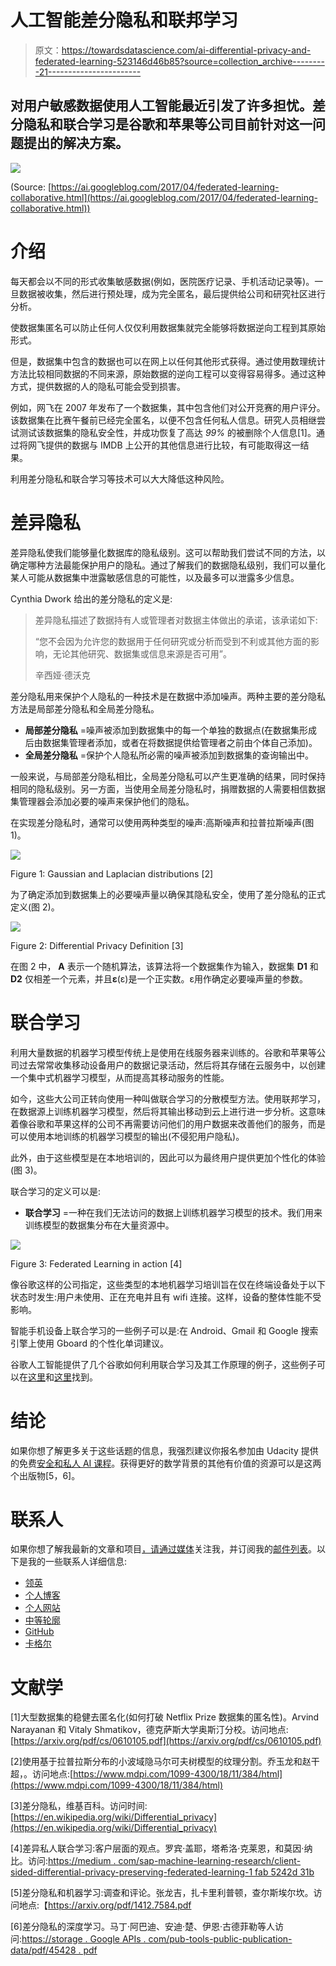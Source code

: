 # 人工智能差分隐私和联邦学习

> 原文：<https://towardsdatascience.com/ai-differential-privacy-and-federated-learning-523146d46b85?source=collection_archive---------21----------------------->

## 对用户敏感数据使用人工智能最近引发了许多担忧。差分隐私和联合学习是谷歌和苹果等公司目前针对这一问题提出的解决方案。

![](img/22b52ae3be14d6f772eb4455930caef9.png)

(Source: [https://ai.googleblog.com/2017/04/federated-learning-collaborative.html](https://ai.googleblog.com/2017/04/federated-learning-collaborative.html))

# 介绍

每天都会以不同的形式收集敏感数据(例如，医院医疗记录、手机活动记录等)。一旦数据被收集，然后进行预处理，成为完全匿名，最后提供给公司和研究社区进行分析。

使数据集匿名可以防止任何人仅仅利用数据集就完全能够将数据逆向工程到其原始形式。

但是，数据集中包含的数据也可以在网上以任何其他形式获得。通过使用数理统计方法比较相同数据的不同来源，原始数据的逆向工程可以变得容易得多。通过这种方式，提供数据的人的隐私可能会受到损害。

例如，网飞在 2007 年发布了一个数据集，其中包含他们对公开竞赛的用户评分。该数据集在比赛午餐前已经完全匿名，以便不包含任何私人信息。研究人员相继尝试测试该数据集的隐私安全性，并成功恢复了高达 *99%* 的被删除个人信息[1]。通过将网飞提供的数据与 IMDB 上公开的其他信息进行比较，有可能取得这一结果。

利用差分隐私和联合学习等技术可以大大降低这种风险。

# 差异隐私

差异隐私使我们能够量化数据库的隐私级别。这可以帮助我们尝试不同的方法，以确定哪种方法最能保护用户的隐私。通过了解我们的数据隐私级别，我们可以量化某人可能从数据集中泄露敏感信息的可能性，以及最多可以泄露多少信息。

Cynthia Dwork 给出的差分隐私的定义是:

> 差异隐私描述了数据持有人或管理者对数据主体做出的承诺，该承诺如下:
> 
> “您不会因为允许您的数据用于任何研究或分析而受到不利或其他方面的影响，无论其他研究、数据集或信息来源是否可用”。
> 
> 辛西娅·德沃克

差分隐私用来保护个人隐私的一种技术是在数据中添加噪声。两种主要的差分隐私方法是局部差分隐私和全局差分隐私。

*   **局部差分隐私** =噪声被添加到数据集中的每一个单独的数据点(在数据集形成后由数据集管理者添加，或者在将数据提供给管理者之前由个体自己添加)。
*   **全局差分隐私** =保护个人隐私所必需的噪声被添加到数据集的查询输出中。

一般来说，与局部差分隐私相比，全局差分隐私可以产生更准确的结果，同时保持相同的隐私级别。另一方面，当使用全局差分隐私时，捐赠数据的人需要相信数据集管理器会添加必要的噪声来保护他们的隐私。

在实现差分隐私时，通常可以使用两种类型的噪声:高斯噪声和拉普拉斯噪声(图 1)。

![](img/00f772430eff414524ba737e604c75c4.png)

Figure 1: Gaussian and Laplacian distributions [2]

为了确定添加到数据集上的必要噪声量以确保其隐私安全，使用了差分隐私的正式定义(图 2)。

![](img/096140945e3631eacf312cbd629c556b.png)

Figure 2: Differential Privacy Definition [3]

在图 2 中， **A** 表示一个随机算法，该算法将一个数据集作为输入，数据集 **D1** 和 **D2** 仅相差一个元素，并且**ε**(ɛ)是一个正实数。ε用作确定必要噪声量的参数。

# 联合学习

利用大量数据的机器学习模型传统上是使用在线服务器来训练的。谷歌和苹果等公司过去常常收集移动设备用户的数据记录活动，然后将其存储在云服务中，以创建一个集中式机器学习模型，从而提高其移动服务的性能。

如今，这些大公司正转向使用一种叫做联合学习的分散模型方法。使用联邦学习，在数据源上训练机器学习模型，然后将其输出移动到云上进行进一步分析。这意味着像谷歌和苹果这样的公司不再需要访问他们的用户数据来改善他们的服务，而是可以使用本地训练的机器学习模型的输出(不侵犯用户隐私)。

此外，由于这些模型是在本地培训的，因此可以为最终用户提供更加个性化的体验(图 3)。

联合学习的定义可以是:

*   **联合学习** =一种在我们无法访问的数据上训练机器学习模型的技术。我们用来训练模型的数据集分布在大量资源中。

![](img/96579203c336b9f863e0ec20217d3759.png)

Figure 3: Federated Learning in action [4]

像谷歌这样的公司指定，这些类型的本地机器学习培训旨在仅在终端设备处于以下状态时发生:用户未使用、正在充电并且有 wifi 连接。这样，设备的整体性能不受影响。

智能手机设备上联合学习的一些例子可以是:在 Android、Gmail 和 Google 搜索引擎上使用 Gboard 的个性化单词建议。

谷歌人工智能提供了几个谷歌如何利用联合学习及其工作原理的例子，这些例子可以在[这里](https://ai.googleblog.com/2017/04/federated-learning-collaborative.html)和[这里](https://federated.withgoogle.com/)找到。

# 结论

如果你想了解更多关于这些话题的信息，我强烈建议你报名参加由 Udacity 提供的免费[安全和私人 AI 课程](https://classroom.udacity.com/courses/ud185)。获得更好的数学背景的其他有价值的资源可以是这两个出版物[5，6]。

# 联系人

如果你想了解我最新的文章和项目[，请通过媒体](https://medium.com/@pierpaoloippolito28?source=post_page---------------------------)关注我，并订阅我的[邮件列表](http://eepurl.com/gwO-Dr?source=post_page---------------------------)。以下是我的一些联系人详细信息:

*   [领英](https://uk.linkedin.com/in/pier-paolo-ippolito-202917146?source=post_page---------------------------)
*   [个人博客](https://pierpaolo28.github.io/blog/?source=post_page---------------------------)
*   [个人网站](https://pierpaolo28.github.io/?source=post_page---------------------------)
*   [中等轮廓](https://towardsdatascience.com/@pierpaoloippolito28?source=post_page---------------------------)
*   [GitHub](https://github.com/pierpaolo28?source=post_page---------------------------)
*   [卡格尔](https://www.kaggle.com/pierpaolo28?source=post_page---------------------------)

# 文献学

[1]大型数据集的稳健去匿名化(如何打破 Netflix Prize 数据集的匿名性)。Arvind Narayanan 和 Vitaly Shmatikov，德克萨斯大学奥斯汀分校。访问地点:[https://arxiv.org/pdf/cs/0610105.pdf](https://arxiv.org/pdf/cs/0610105.pdf)

[2]使用基于拉普拉斯分布的小波域隐马尔可夫树模型的纹理分割。乔玉龙和赵干超，。访问地点:[https://www.mdpi.com/1099-4300/18/11/384/html](https://www.mdpi.com/1099-4300/18/11/384/html)

[3]差分隐私，维基百科。访问时间:[https://en.wikipedia.org/wiki/Differential_privacy](https://en.wikipedia.org/wiki/Differential_privacy)

[4]差异私人联合学习:客户层面的观点。罗宾·盖耶，塔希洛·克莱恩，和莫因·纳比。访问:[https://medium . com/sap-machine-learning-research/client-sided-differential-privacy-preserving-federated-learning-1 fab 5242d 31b](https://medium.com/sap-machine-learning-research/client-sided-differential-privacy-preserving-federated-learning-1fab5242d31b)

[5]差分隐私和机器学习:调查和评论。张龙吉，扎卡里利普顿，查尔斯埃尔坎。访问地点:【https://arxiv.org/pdf/1412.7584.pdf 

[6]差分隐私的深度学习。马丁·阿巴迪、安迪·楚、伊恩·古德菲勒等人访问:[https://storage . Google APIs . com/pub-tools-public-publication-data/pdf/45428 . pdf](https://storage.googleapis.com/pub-tools-public-publication-data/pdf/45428.pdf)